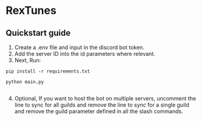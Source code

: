# RexTunes

## Quickstart guide
1. Create a .env file and input in the discord bot token.
2. Add the server ID into the id parameters where relevant.
3. Next,
Run:
```
pip install -r requirements.txt

python main.py


```
4. Optional,
If you want to host the bot on multiple servers, uncomment the line to sync for all guilds and remove the line to sync for a single guild and remove the guild parameter defined in all the slash commands.




